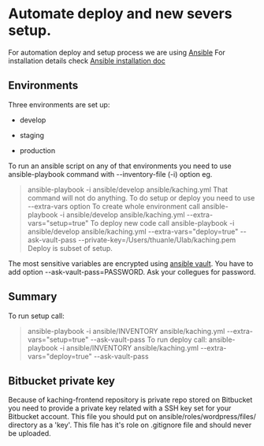 # Automate deploy and new severs setup.

For automation deploy and setup process we are using [Ansible](https://www.ansible.com/)
For installation details check [Ansible installation doc](http://docs.ansible.com/ansible/intro_installation.html)

## Environments
Three environments are set up:
 * develop
 + staging
 - production

To run an ansible script on any of that environments you need to use ansible-playbook command with --inventory-file (-i) option eg.
> ansible-playbook -i ansible/develop ansible/kaching.yml
That command will not do anything. To do setup or deploy you need to use --extra-vars option
To create whole environment call
> ansible-playbook -i ansible/develop ansible/kaching.yml --extra-vars="setup=true"
To deploy new code call
> ansible-playbook -i ansible/develop ansible/kaching.yml --extra-vars="deploy=true" --ask-vault-pass --private-key=/Users/thuanle/Ulab/kaching.pem
Deploy is subset of setup.

The most sensitive variables are encrypted using [ansible vault](http://docs.ansible.com/ansible/playbooks_vault.html).
You have to add option --ask-vault-pass=PASSWORD. Ask your collegues for password.

## Summary
To run setup call:
> ansible-playbook -i ansible/INVENTORY ansible/kaching.yml --extra-vars="setup=true" --ask-vault-pass
To run deploy call:
> ansible-playbook -i ansible/INVENTORY ansible/kaching.yml --extra-vars="deploy=true" --ask-vault-pass

## Bitbucket private key
Because of kaching-frontend repository is private repo stored on Bitbucket you need to provide a private key related
with a SSH key set for your Bitbucket account. This file you should put on ansible/roles/wordpress/files/ directory as a 'key'.
This file has it's role on .gitignore file and should never be uploaded.
